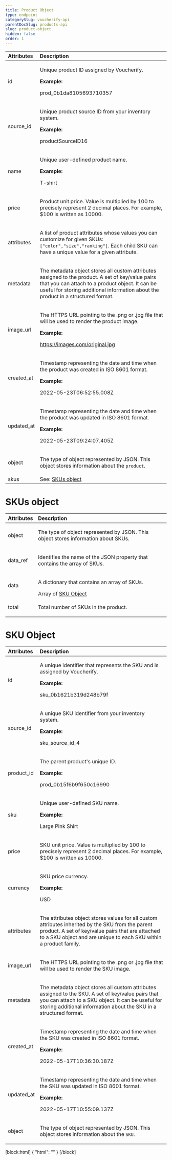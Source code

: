 ```yaml
---
title: Product Object
type: endpoint
categorySlug: voucherify-api
parentDocSlug: products-api
slug: product-object
hidden: false
order: 1
---
```



| Attributes |  Description |
|:-----|:--------|
| id | <p>Unique product ID assigned by Voucherify.</p> **Example:** <p>prod_0b1da8105693710357</p> |
| source_id | <p>Unique product source ID from your inventory system.</p> **Example:** <p>productSourceID16</p> |
| name | <p>Unique user-defined product name.</p> **Example:** <p>T-shirt</p> |
| price | <p>Product unit price. Value is multiplied by 100 to precisely represent 2 decimal places. For example, $100 is written as 10000.</p> |
| attributes | <p>A list of product attributes whose values you can customize for given SKUs: <code>[&quot;color&quot;,&quot;size&quot;,&quot;ranking&quot;]</code>. Each child SKU can have a unique value for a given attribute.</p> |
| metadata | <p>The metadata object stores all custom attributes assigned to the product. A set of key/value pairs that you can attach to a product object. It can be useful for storing additional information about the product in a structured format.</p>  |
| image_url | <p>The HTTPS URL pointing to the .png or .jpg file that will be used to render the product image.</p> **Example:** <p>https://images.com/original.jpg</p> |
| created_at | <p>Timestamp representing the date and time when the product was created in ISO 8601 format.</p> **Example:** <p>2022-05-23T06:52:55.008Z</p> |
| updated_at | <p>Timestamp representing the date and time when the product was updated in ISO 8601 format.</p> **Example:** <p>2022-05-23T09:24:07.405Z</p> |
| object | <p>The type of object represented by JSON. This object stores information about the <code>product</code>.</p> |
| skus | See: [SKUs object](#skus-object) |
# SKUs object
| Attributes |  Description |
|:-----|:--------|
| object | <p>The type of object represented by JSON. This object stores information about SKUs.</p> |
| data_ref | <p>Identifies the name of the JSON property that contains the array of SKUs.</p> |
| data | <p>A dictionary that contains an array of SKUs.</p> Array of [SKU Object](#sku-object) |
| total | <p>Total number of SKUs in the product.</p> |
# SKU Object
| Attributes |  Description |
|:-----|:--------|
| id | <p>A unique identifier that represents the SKU and is assigned by Voucherify.</p> **Example:** <p>sku_0b1621b319d248b79f</p> |
| source_id | <p>A unique SKU identifier from your inventory system.</p> **Example:** <p>sku_source_id_4</p> |
| product_id | <p>The parent product's unique ID.</p> **Example:** <p>prod_0b15f6b9f650c16990</p> |
| sku | <p>Unique user-defined SKU name.</p> **Example:** <p>Large Pink Shirt</p> |
| price | <p>SKU unit price. Value is multiplied by 100 to precisely represent 2 decimal places. For example, $100 is written as 10000.</p> |
| currency | <p>SKU price currency.</p> **Example:** <p>USD</p> |
| attributes | <p>The attributes object stores values for all custom attributes inherited by the SKU from the parent product. A set of key/value pairs that are attached to a SKU object and are unique to each SKU within a product family.</p>  |
| image_url | <p>The HTTPS URL pointing to the .png or .jpg file that will be used to render the SKU image.</p> |
| metadata | <p>The metadata object stores all custom attributes assigned to the SKU. A set of key/value pairs that you can attach to a SKU object. It can be useful for storing additional information about the SKU in a structured format.</p>  |
| created_at | <p>Timestamp representing the date and time when the SKU was created in ISO 8601 format.</p> **Example:** <p>2022-05-17T10:36:30.187Z</p> |
| updated_at | <p>Timestamp representing the date and time when the SKU was updated in ISO 8601 format.</p> **Example:** <p>2022-05-17T10:55:09.137Z</p> |
| object | <p>The type of object represented by JSON. This object stores information about the <code>SKU</code>.</p> |

[block:html]
{
  "html": "<style>\n[title=\"Toggle library\"] { \n  display: none; }\n.LanguagePicker-divider { \n  display: none; }\n.Playground-section3VTXuaYZivJK > .APISectionHeader3LN_-QIR0m7x {\n  display: none; }\n.LanguagePicker-languages1qVVo_v6AlP9 {\n  display: none; }\n.headline-container-article-info2GaOf2jMpV0r {\n  display: none; }\n.APISectionHeader3LN_-QIR0m7x {\n  display: none; }\n.APIResponseSchemaPicker-label3XMQ9E-slNcS {\n  display: none; }\n.PlaygroundC7DInM9NFvBg {\n  display: none; }\n.Modal-Header3VPrQs3MUWWd {\n  display: none; }\n.rm-ReferenceMain .rm-Article {\n  max-width: 2000px; }\n</style>"
}
[/block]
